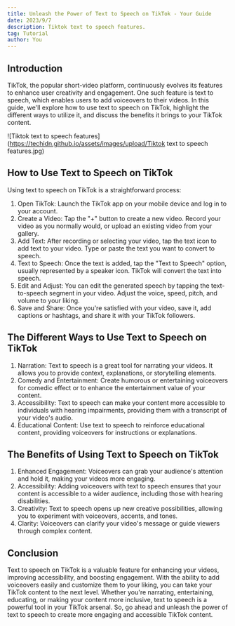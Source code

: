 ```yaml
---
title: Unleash the Power of Text to Speech on TikTok - Your Guide
date: 2023/9/7
description: Tiktok text to speech features. 
tag: Tutorial
author: You
---
```


## Introduction
TikTok, the popular short-video platform, continuously evolves its features to enhance user creativity and engagement. One such feature is text to speech, which enables users to add voiceovers to their videos. In this guide, we'll explore how to use text to speech on TikTok, highlight the different ways to utilize it, and discuss the benefits it brings to your TikTok content.

![Tiktok text to speech features](https://techidn.github.io/assets/images/upload/Tiktok text to speech features.jpg)

## How to Use Text to Speech on TikTok
Using text to speech on TikTok is a straightforward process:

1. Open TikTok: Launch the TikTok app on your mobile device and log in to your account.
2. Create a Video: Tap the "+" button to create a new video. Record your video as you normally would, or upload an existing video from your gallery.
3. Add Text: After recording or selecting your video, tap the text icon to add text to your video. Type or paste the text you want to convert to speech.
4. Text to Speech: Once the text is added, tap the "Text to Speech" option, usually represented by a speaker icon. TikTok will convert the text into speech.
5. Edit and Adjust: You can edit the generated speech by tapping the text-to-speech segment in your video. Adjust the voice, speed, pitch, and volume to your liking.
6. Save and Share: Once you're satisfied with your video, save it, add captions or hashtags, and share it with your TikTok followers.

## The Different Ways to Use Text to Speech on TikTok
1. Narration: Text to speech is a great tool for narrating your videos. It allows you to provide context, explanations, or storytelling elements.
2. Comedy and Entertainment: Create humorous or entertaining voiceovers for comedic effect or to enhance the entertainment value of your content.
3. Accessibility: Text to speech can make your content more accessible to individuals with hearing impairments, providing them with a transcript of your video's audio.
4. Educational Content: Use text to speech to reinforce educational content, providing voiceovers for instructions or explanations.

## The Benefits of Using Text to Speech on TikTok
1. Enhanced Engagement: Voiceovers can grab your audience's attention and hold it, making your videos more engaging.
2. Accessibility: Adding voiceovers with text to speech ensures that your content is accessible to a wider audience, including those with hearing disabilities.
3. Creativity: Text to speech opens up new creative possibilities, allowing you to experiment with voiceovers, accents, and tones.
4. Clarity: Voiceovers can clarify your video's message or guide viewers through complex content.

## Conclusion
Text to speech on TikTok is a valuable feature for enhancing your videos, improving accessibility, and boosting engagement. With the ability to add voiceovers easily and customize them to your liking, you can take your TikTok content to the next level. Whether you're narrating, entertaining, educating, or making your content more inclusive, text to speech is a powerful tool in your TikTok arsenal. So, go ahead and unleash the power of text to speech to create more engaging and accessible TikTok content.